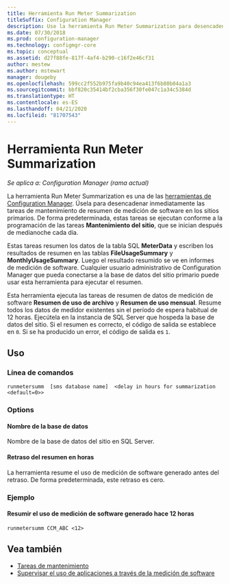 ```yaml
---
title: Herramienta Run Meter Summarization
titleSuffix: Configuration Manager
description: Use la herramienta Run Meter Summarization para desencadenar las tareas de resumen de medición de software en Configuration Manager.
ms.date: 07/30/2018
ms.prod: configuration-manager
ms.technology: configmgr-core
ms.topic: conceptual
ms.assetid: d27f88fe-817f-4af4-b290-c16f2e46cf31
author: mestew
ms.author: mstewart
manager: dougeby
ms.openlocfilehash: 599cc2f552b975fa9b40c94ea413f6b80b04a1a3
ms.sourcegitcommit: bbf820c35414bf2cba356f30fe047c1a34c5384d
ms.translationtype: HT
ms.contentlocale: es-ES
ms.lasthandoff: 04/21/2020
ms.locfileid: "81707543"
---
```

# <a name="run-meter-summarization-tool"></a>Herramienta Run Meter Summarization

*Se aplica a: Configuration Manager (rama actual)*

La herramienta Run Meter Summarization es una de las [herramientas de Configuration Manager](tools.md). Úsela para desencadenar inmediatamente las tareas de mantenimiento de resumen de medición de software en los sitios primarios. De forma predeterminada, estas tareas se ejecutan conforme a la programación de las tareas **Mantenimiento del sitio**, que se inician después de medianoche cada día. 

Estas tareas resumen los datos de la tabla SQL **MeterData** y escriben los resultados de resumen en las tablas **FileUsageSummary** y **MonthlyUsageSummary**. Luego el resultado resumido se ve en informes de medición de software. Cualquier usuario administrativo de Configuration Manager que pueda conectarse a la base de datos del sitio primario puede usar esta herramienta para ejecutar el resumen. 

Esta herramienta ejecuta las tareas de resumen de datos de medición de software **Resumen de uso de archivo** y **Resumen de uso mensual**. Resume todos los datos de medidor existentes sin el período de espera habitual de 12 horas. Ejecútela en la instancia de SQL Server que hospeda la base de datos del sitio. Si el resumen es correcto, el código de salida se establece en `0`. Si se ha producido un error, el código de salida es `1`.



## <a name="usage"></a>Uso

### <a name="command-line"></a>Línea de comandos

`runmetersumm  [sms database name]  <delay in hours for summarization <default=0>>`


### <a name="options"></a>Options

#### <a name="database-name"></a>Nombre de la base de datos
Nombre de la base de datos del sitio en SQL Server.

#### <a name="delay-in-hours-for-summarization"></a>Retraso del resumen en horas
La herramienta resume el uso de medición de software generado antes del retraso. De forma predeterminada, este retraso es cero.


### <a name="example"></a>Ejemplo

#### <a name="summarize-the-software-metering-usage-generated-12-hours-ago"></a>Resumir el uso de medición de software generado hace 12 horas

`runmetersumm CCM_ABC <12>`



## <a name="see-also"></a>Vea también

- [Tareas de mantenimiento](../servers/manage/maintenance-tasks.md)
- [Supervisar el uso de aplicaciones a través de la medición de software](../../apps/deploy-use/monitor-app-usage-with-software-metering.md)
